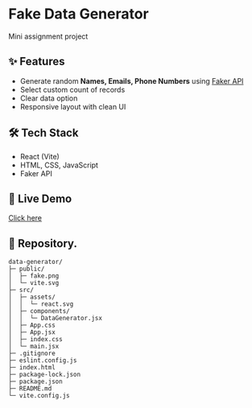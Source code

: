 # Fake Data Generator

Mini assignment project

## ✨ Features
- Generate random **Names, Emails, Phone Numbers** using [Faker API](https://fakerapi.it/)
- Select custom count of records
- Clear data option
- Responsive layout with clean UI

## 🛠️ Tech Stack
- React (Vite)
- HTML, CSS, JavaScript
- Faker API

## 🚀 Live Demo
[Click here](https://fake-data-generator-by-saurav.vercel.app/)

## 📂 Repository.
```
data-generator/
├─ public/
│  ├─ fake.png
│  └─ vite.svg
├─ src/
│  ├─ assets/
│  │  └─ react.svg
│  ├─ components/
│  │  └─ DataGenerator.jsx
│  ├─ App.css
│  ├─ App.jsx
│  ├─ index.css
│  └─ main.jsx
├─ .gitignore
├─ eslint.config.js
├─ index.html
├─ package-lock.json
├─ package.json
├─ README.md
└─ vite.config.js
```


